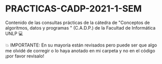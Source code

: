 # PRACTICAS-CADP-2021-1-SEM
Contenido de las consultas prácticas de la cátedra de "Conceptos de algoritmos, datos y programas " (C.A.D.P.) de la Facultad de Informática UNLP 💻

💥 IMPORTANTE: En su mayoría están revisados pero puede ser que algo me olvidé de corregir o lo haya anotado en mi carpeta y no en el código ¡por favor revisalo!
